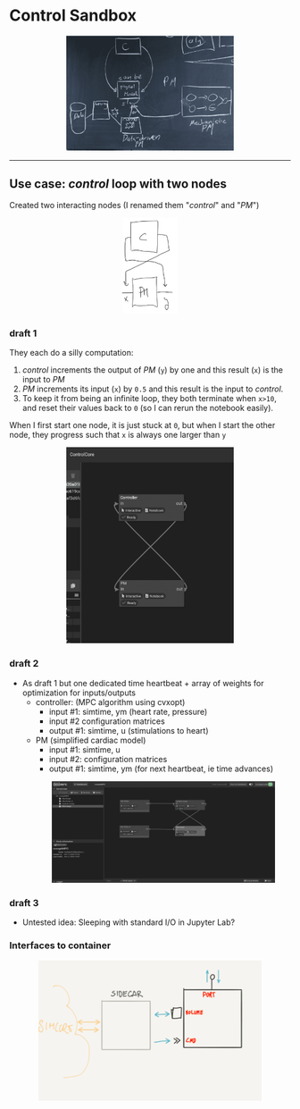  # Control Sandbox

<p align="center">
 <img src="img/overview.min.png" width=300 class="center"/>
</p>

---

 ## Use case: *control* loop with two nodes
 
 Created two interacting nodes (I renamed them "*control*" and "*PM*")

<p align="center">
<img src="img/schematic.min.png" width=100 />
</p>


### draft 1
 They each do a silly computation:

 1. *control* increments the output of *PM* (``y``) by one and this result (``x``) is the input to *PM* 
 2. *PM* increments its input (``x``) by ``0.5`` and this result is the input to *control*.
 3. To keep it from being an infinite loop, they both terminate when ``x>10``, and reset their values back to ``0`` (so I can rerun the notebook easily).

When I first start one node, it is just stuck at ``0``, but when I start the other node, they progress such that ``x`` is always one larger than ``y``

<p align="center">
<img src="img/osparc.min.png" width=300 />
</p>

### draft 2

- As draft 1 but one dedicated time heartbeat + array of weights for optimization for inputs/outputs
  - controller: (MPC algorithm using cvxopt) 
    - input #1: simtime, ym (heart rate, pressure)
    - input #2 configuration matrices
    - output #1: simtime, u (stimulations to heart) 
  - PM (simplified cardiac model) 
    - input #1: simtime, u 
    - input #2: configuration matrices
    - output #1: simtime, ym (for next heartbeat, ie time advances)
    <p align="center">
    <img src="img/osparc-cl.min.png" width=400 />
    </p>
### draft 3

- Untested idea:  Sleeping with standard I/O in Jupyter Lab?


### Interfaces to container

<p align="center">
<img src="img/container-interface.min.png" width=400>
</p>
